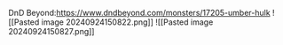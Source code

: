 DnD Beyond:https://www.dndbeyond.com/monsters/17205-umber-hulk
![[Pasted image 20240924150822.png]]
![[Pasted image 20240924150827.png]]